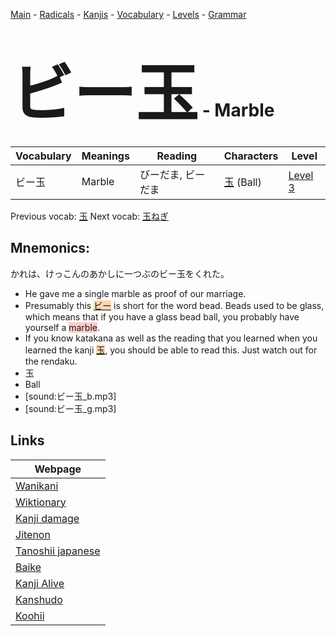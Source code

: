 <style> bigfont {font-size: 100px}</style>
[Main](../README.md) -
[Radicals](../radicals.md) -
[Kanjis](../kanjis.md) -
[Vocabulary](../vocabulary.md) -
[Levels](../levels.md) -
[Grammar](../grammar.md)
# <bigfont> ビー玉</bigfont> - Marble 

| Vocabulary | Meanings | Reading | Characters | Level |
| --- | --- | --- | --- | --- |
| ビー玉 | Marble | びーだま, ビーだま |  [玉](../kanjis/玉.md) (Ball) | [Level 3](../levels/wk_level3.md) |

Previous vocab: [玉](玉.md) Next vocab: [玉ねぎ](玉ねぎ.md) 

## Mnemonics:
かれは、けっこんのあかしに一つぶのビー玉をくれた。
* He gave me a single marble as proof of our marriage.
* Presumably this <span style="background-color:#fed8b1"> [ビー](https://jisho.org/search/ビー)</span> is short for the word bead. Beads used to be glass, which means that if you have a glass bead ball, you probably have yourself a <span style="background-color:#ffcccb"> marble</span>.
* If you know katakana as well as the reading that you learned when you learned the kanji <span style="background-color:#ffcccb"> <span style="background-color:#fed8b1"> [玉](https://jisho.org/search/玉)</span></span>, you should be able to read this. Just watch out for the rendaku.
* 玉
* Ball
* [sound:ビー玉_b.mp3]
* [sound:ビー玉_g.mp3]


## Links 

| Webpage |
| --- |
| [Wanikani          ](https://www.wanikani.com/kanji/ビー玉) |
| [Wiktionary        ](https://en.wiktionary.org/wiki/ビー玉) |
| [Kanji damage      ](http://www.kanjidamage.com/kanji/search?utf8=✓&q=ビー玉) |
| [Jitenon           ](https://jitenon.com/kanji/ビー玉) |
| [Tanoshii japanese ](https://www.tanoshiijapanese.com/dictionary/kanji.cfm?k=ビー玉) |
| [Baike             ](https://baike.baidu.com/item/ビー玉) |
| [Kanji Alive       ](https://app.kanjialive.com/ビー玉) |
| [Kanshudo          ](https://www.kanshudo.com/searchmn?q=ビー玉) |
| [Koohii            ](https://kanji.koohii.com/study/kanji/ビー玉) |
